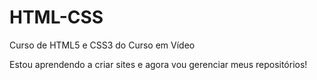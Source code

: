 # HTML-CSS
 
 Curso de HTML5 e CSS3 do Curso em Vídeo

 Estou aprendendo a criar sites e agora vou gerenciar meus repositórios!
